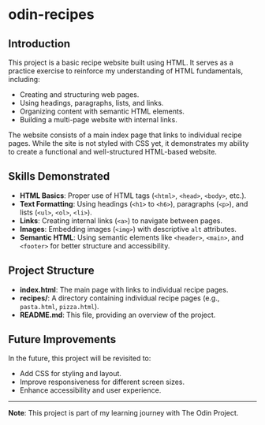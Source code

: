 # odin-recipes

## Introduction
This project is a basic recipe website built using HTML. It serves as a practice exercise to reinforce my understanding of HTML fundamentals, including:
- Creating and structuring web pages.
- Using headings, paragraphs, lists, and links.
- Organizing content with semantic HTML elements.
- Building a multi-page website with internal links.

The website consists of a main index page that links to individual recipe pages. While the site is not styled with CSS yet, it demonstrates my ability to create a functional and well-structured HTML-based website.

## Skills Demonstrated
- **HTML Basics**: Proper use of HTML tags (`<html>`, `<head>`, `<body>`, etc.).
- **Text Formatting**: Using headings (`<h1>` to `<h6>`), paragraphs (`<p>`), and lists (`<ul>`, `<ol>`, `<li>`).
- **Links**: Creating internal links (`<a>`) to navigate between pages.
- **Images**: Embedding images (`<img>`) with descriptive `alt` attributes.
- **Semantic HTML**: Using semantic elements like `<header>`, `<main>`, and `<footer>` for better structure and accessibility.

## Project Structure
- **index.html**: The main page with links to individual recipe pages.
- **recipes/**: A directory containing individual recipe pages (e.g., `pasta.html`, `pizza.html`).
- **README.md**: This file, providing an overview of the project.

## Future Improvements
In the future, this project will be revisited to:
- Add CSS for styling and layout.
- Improve responsiveness for different screen sizes.
- Enhance accessibility and user experience.

---

**Note**: This project is part of my learning journey with The Odin Project.